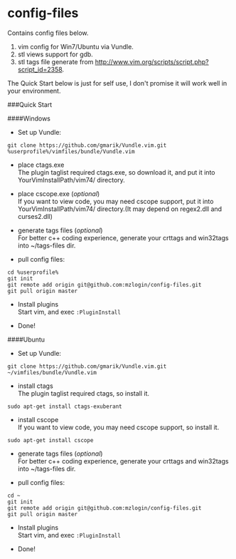 config-files
=======

Contains config files below.

1. vim config for Win7/Ubuntu via Vundle.  
2. stl views support for gdb.  
3. stl tags file generate from <http://www.vim.org/scripts/script.php?script_id=2358>.

The Quick Start below is just for self use, I don't promise it will work well in your environment.

###Quick Start

####Windows
* Set up Vundle:

```
git clone https://github.com/gmarik/Vundle.vim.git %userprofile%/vimfiles/bundle/Vundle.vim
```

* place ctags.exe  
The plugin taglist required ctags.exe, so download it, and put it into YourVimInstallPath/vim74/ directory.

* place cscope.exe (*optional*)  
If you want to view code, you may need cscope support, put it into YourVimInstallPath/vim74/ directory.(It may depend on regex2.dll and curses2.dll)

* generate tags files (*optional*)  
For better c++ coding experience, generate your crttags and win32tags into ~/tags-files dir.

* pull config files:

```
cd %userprofile%
git init
git remote add origin git@github.com:mzlogin/config-files.git
git pull origin master
```

* Install plugins  
Start vim, and exec `:PluginInstall`

* Done!

####Ubuntu
* Set up Vundle:

```
git clone https://github.com/gmarik/Vundle.vim.git ~/vimfiles/bundle/Vundle.vim
```

* install ctags  
The plugin taglist required ctags, so install it.

```
sudo apt-get install ctags-exuberant
```

* install cscope  
If you want to view code, you may need cscope support, so install it.

```
sudo apt-get install cscope
```

* generate tags files (*optional*)  
For better c++ coding experience, generate your crttags and win32tags into ~/tags-files dir.

* pull config files:

```
cd ~
git init
git remote add origin git@github.com:mzlogin/config-files.git
git pull origin master
```

* Install plugins  
Start vim, and exec `:PluginInstall`

* Done!
